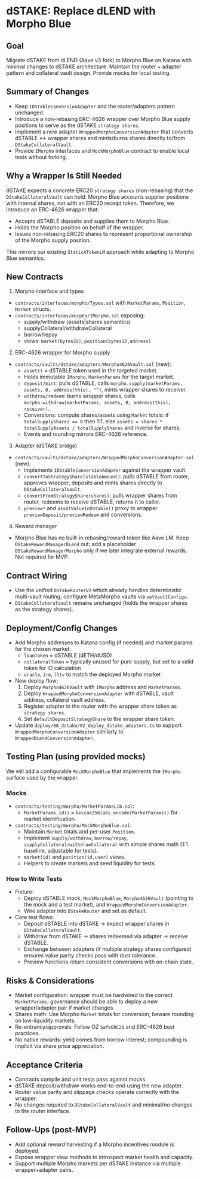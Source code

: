 # dSTAKE: Replace dLEND with Morpho Blue

## Goal
Migrate dSTAKE from dLEND (Aave v3 fork) to Morpho Blue on Katana with minimal changes to dSTAKE architecture. Maintain the router + adapter pattern and collateral vault design. Provide mocks for local testing.

## Summary of Changes
- Keep `IDStableConversionAdapter` and the router/adapters pattern unchanged.
- Introduce a non-rebasing ERC-4626 wrapper over Morpho Blue supply positions to serve as the dSTAKE `strategy shares`.
- Implement a new adapter `WrappedMorphoConversionAdapter` that converts dSTABLE <-> wrapper shares and mints/burns shares directly to/from `DStakeCollateralVault`.
- Provide `IMorpho` interfaces and `MockMorphoBlue` contract to enable local tests without forking.

## Why a Wrapper Is Still Needed
dSTAKE expects a concrete ERC20 `strategy shares` (non-rebasing) that the `DStakeCollateralVault` can hold. Morpho Blue accounts supplier positions with internal shares, not with an ERC20 receipt token. Therefore, we introduce an ERC-4626 wrapper that:
- Accepts dSTABLE deposits and supplies them to Morpho Blue.
- Holds the Morpho position on behalf of the wrapper.
- Issues non-rebasing ERC20 shares to represent proportional ownership of the Morpho supply position.

This mirrors our existing `StaticATokenLM` approach while adapting to Morpho Blue semantics.

## New Contracts
1) Morpho interface and types
- `contracts/interfaces/morpho/Types.sol` with `MarketParams`, `Position`, `Market` structs.
- `contracts/interfaces/morpho/IMorpho.sol` exposing:
  - supply/withdraw (assets|shares semantics)
  - supplyCollateral/withdrawCollateral
  - borrow/repay
  - views: `market(bytes32)`, `position(bytes32,address)`

2) ERC-4626 wrapper for Morpho supply
- `contracts/vaults/dstake/adapters/Morpho4626Vault.sol` (new):
  - `asset()` = dSTABLE token used in the targeted market.
  - Holds immutable `IMorpho`, `MarketParams` for the target market.
  - `deposit/mint`: pulls dSTABLE, calls `morpho.supply(marketParams, assets, 0, address(this), "")`, mints wrapper shares to receiver.
  - `withdraw/redeem`: burns wrapper shares, calls `morpho.withdraw(marketParams, assets, 0, address(this), receiver)`.
  - Conversions: compute shares/assets using `Market` totals: if `totalSupplyShares == 0` then 1:1, else `assets = shares * totalSupplyAssets / totalSupplyShares` and inverse for shares.
  - Events and rounding mirrors ERC-4626 reference.

3) Adapter (dSTAKE bridge)
- `contracts/vaults/dstake/adapters/WrappedMorphoConversionAdapter.sol` (new):
  - Implements `IDStableConversionAdapter` against the wrapper vault.
  - `convertToStrategyShare(stableAmount)`: pulls dSTABLE from router, approves wrapper, deposits and mints shares directly to `DStakeCollateralVault`.
  - `convertFromStrategyShare(shares)`: pulls wrapper shares from router, redeems to receive dSTABLE, returns it to caller.
  - `preview*` and `assetValueInDStable()` proxy to wrapper `previewDeposit/previewRedeem` and conversions.

4) Reward manager
- Morpho Blue has no built-in rebasing/reward token like Aave LM. Keep `DStakeRewardManagerDLend` out; add a placeholder `DStakeRewardManagerMorpho` only if we later integrate external rewards. Not required for MVP.

## Contract Wiring
- Use the unified `DStakeRouterV2` which already handles deterministic multi-vault routing; configure MetaMorpho vaults via `setVaultConfigs`.
- `DStakeCollateralVault` remains unchanged (holds the wrapper shares as the strategy shares).

## Deployment/Config Changes
- Add Morpho addresses to Katana config (if needed) and market params for the chosen market:
  - `loanToken` = dSTABLE (dETH/dUSD)
  - `collateralToken` = typically unused for pure supply, but set to a valid token for ID calculation
  - `oracle`, `irm`, `lltv` to match the deployed Morpho market
- New deploy flow:
  1. Deploy `Morpho4626Vault` with `IMorpho` address and `MarketParams`.
  2. Deploy `WrappedMorphoConversionAdapter` with dSTABLE, vault address, collateral vault address.
  3. Register adapter in the router with the wrapper share token as `strategy shares`.
  4. Set `defaultDepositStrategyShare` to the wrapper share token.
- Update `deploy/08_dstake/02_deploy_dstake_adapters.ts` to support `WrappedMorphoConversionAdapter` similarly to `WrappedDLendConversionAdapter`.

## Testing Plan (using provided mocks)
We will add a configurable `MockMorphoBlue` that implements the `IMorpho` surface used by the wrapper.

### Mocks
- `contracts/testing/morpho/MarketParamsLib.sol`:
  - `MarketParams.id()` = `keccak256(abi.encode(MarketParams))` for market identification.
- `contracts/testing/morpho/MockMorphoBlue.sol`:
  - Maintain `Market` totals and per-user `Position`.
  - Implement `supply/withdraw`, `borrow/repay`, `supplyCollateral/withdrawCollateral` with simple shares math (1:1 baseline, adjustable for tests).
  - `market(id)` and `position(id,user)` views.
  - Helpers to create markets and seed liquidity for tests.

### How to Write Tests
- Fixture:
  - Deploy dSTABLE mock, `MockMorphoBlue`, `Morpho4626Vault` (pointing to the mock and a test market), and `WrappedMorphoConversionAdapter`.
  - Wire adapter into `DStakeRouter` and set as default.
- Core test flows:
  - Deposit dSTABLE into dSTAKE → expect wrapper shares in `DStakeCollateralVault`.
  - Withdraw from dSTAKE → shares redeemed via adapter → receive dSTABLE.
  - Exchange between adapters (if multiple strategy shares configured) ensures value parity checks pass with dust tolerance.
  - Preview functions return consistent conversions with on-chain state.

## Risks & Considerations
- Market configuration: wrapper must be hardwired to the correct `MarketParams`; governance should be able to deploy a new wrapper/adapter pair if market changes.
- Shares math: Use Morpho `Market` totals for conversion; beware rounding on low-liquidity markets.
- Re-entrancy/approvals: Follow OZ `SafeERC20` and ERC-4626 best practices.
- No native rewards: yield comes from borrow interest; compounding is implicit via share price appreciation.

## Acceptance Criteria
- Contracts compile and unit tests pass against mocks.
- dSTAKE deposit/withdraw works end-to-end using the new adapter.
- Router value parity and slippage checks operate correctly with the wrapper.
- No changes required to `DStakeCollateralVault` and minimal/no changes to the router interface.

## Follow-Ups (post-MVP)
- Add optional reward harvesting if a Morpho incentives module is deployed.
- Expose wrapper view methods to introspect market health and capacity.
- Support multiple Morpho markets per dSTAKE instance via multiple wrapper+adapter pairs.
